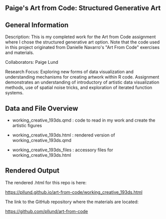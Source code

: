 ## Paige's Art from Code: Structured Generative Art

## **General Information**

Description: This is my completed work for the Art from Code assignment where I chose the structured generative art option. Note that the code used in this project originated from Danielle Navarro's "Art From Code" exercises and materials.

Collaborators: Paige Lund

Research Focus: Exploring new forms of data visualization and understanding mechanisms for creating artwork within R code. Assignment demonstrates an understanding of introductory of artistic data visualization methods, use of spatial noise tricks, and exploration of iterated function systems.

## Data and File Overview

-   working_creative_193ds.qmd : code to read in my work and create the artistic figures

-   working_creative_193ds.html : rendered version of working_creative_193ds.qmd

-   working_creative_193ds_files : accessory files for working_creative_193ds.html

## Rendered Output

The rendered .html for this repo is here:

<https://pllund.github.io/art-from-code/working_creative_193ds.html>

The link to the GitHub repository where the materials are located:

<https://github.com/pllund/art-from-code>
